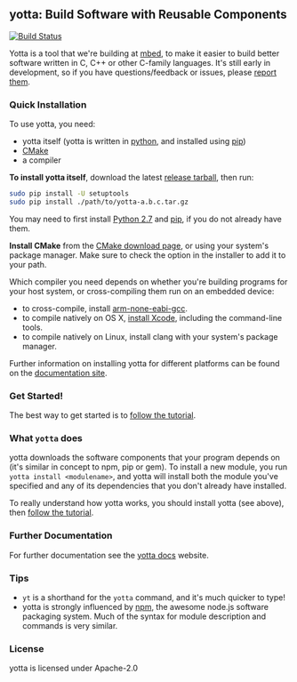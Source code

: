 ## yotta: Build Software with Reusable Components
[![Build Status](https://travis-ci.org/ARMmbed/yotta.svg)](https://travis-ci.org/ARMmbed/yotta)

Yotta is a tool that we're building at [mbed](https://mbed.org), to make it easier to build better software written in C, C++ or other C-family languages. It's still early in development, so if you have questions/feedback or issues, please [report them](https://github.com/ARMmbed/yotta/issues).

### Quick Installation
To use yotta, you need:

 * yotta itself (yotta is written in [python](https://www.python.org/downloads/release/python-278/), and installed using [pip](http://pip.readthedocs.org/en/latest/installing.html))
 * [CMake](http://www.cmake.org/download/)
 * a compiler

**To install yotta itself**, download the latest [release tarball](https://github.com/ARMmbed/yotta/releases), then run:
``` bash
sudo pip install -U setuptools
sudo pip install ./path/to/yotta-a.b.c.tar.gz
```
You may need to first install [Python 2.7](https://www.python.org/downloads/release/python-278/) and [pip](http://pip.readthedocs.org/en/latest/installing.html), if you do not already have them.

**Install CMake** from the [CMake download page](http://www.cmake.org/download/), or using your system's package manager. Make sure to check the option in the installer to add it to your path. 

Which compiler you need depends on whether you're building programs for your host system, or cross-compiling them run on an embedded device:

 * to cross-compile, install [arm-none-eabi-gcc](https://launchpad.net/gcc-arm-embedded/+download).
 * to compile natively on OS X, [install Xcode](https://developer.apple.com/xcode/downloads/), including the command-line tools.
 * to compile natively on Linux, install clang with your system's package manager.

Further information on installing yotta for different platforms can be found on the [documentation site](http://docs.yottabuild.org/yotta/installing.html).

### Get Started!
The best way to get started is to [follow the tutorial](http://docs.yottabuild.org/tutorial/tutorial.html).

### What `yotta` does
yotta downloads the software components that your program depends on (it's similar in concept to npm, pip or gem). To install a new module, you run `yotta install <modulename>`, and yotta will install both the module you've specified and any of its dependencies that you don't already have installed.

To really understand how yotta works, you should install yotta (see above), then [follow the tutorial](http://docs.yottabuild.org/tutorial/tutorial.html).

### Further Documentation
For further documentation see the [yotta docs](http://armmbed.github.io/yotta/) website.

### Tips
 * `yt` is a shorthand for the `yotta` command, and it's much quicker to type!
 * yotta is strongly influenced by [npm](http://npmjs.org), the awesome node.js software packaging system. Much of the syntax for module description and commands is very similar.

### License
yotta is licensed under Apache-2.0
